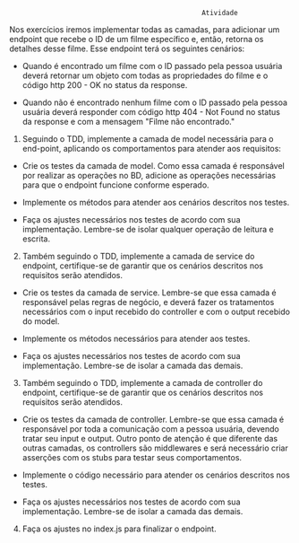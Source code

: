                                                     Atividade

Nos exercícios iremos implementar todas as camadas, para adicionar um endpoint que recebe o ID de um filme específico e, então, retorna os detalhes desse filme. Esse endpoint terá os seguintes cenários:

- Quando é encontrado um filme com o ID passado pela pessoa usuária deverá retornar um objeto com todas as propriedades do filme e o código http 200 - OK no status da response.

- Quando não é encontrado nenhum filme com o ID passado pela pessoa usuária deverá responder com código http 404 - Not Found no status da response e com a mensagem "Filme não encontrado."

1. Seguindo o TDD, implemente a camada de model necessária para o end-point, aplicando os comportamentos para atender aos requisitos:

- Crie os testes da camada de model. Como essa camada é responsável por realizar as operações no BD, adicione as operações necessárias para que o endpoint funcione conforme esperado.

- Implemente os métodos para atender aos cenários descritos nos testes.

- Faça os ajustes necessários nos testes de acordo com sua implementação. Lembre-se de isolar qualquer operação de leitura e escrita.

2. Também seguindo o TDD, implemente a camada de service do endpoint, certifique-se de garantir que os cenários descritos nos requisitos serão atendidos.

- Crie os testes da camada de service. Lembre-se que essa camada é responsável pelas regras de negócio, e deverá fazer os tratamentos necessários com o input recebido do controller e com o output recebido do model.

- Implemente os métodos necessários para atender aos testes.

- Faça os ajustes necessários nos testes de acordo com sua implementação. Lembre-se de isolar a camada das demais.

3. Também seguindo o TDD, implemente a camada de controller do endpoint, certifique-se de garantir que os cenários descritos nos requisitos serão atendidos.

- Crie os testes da camada de controller. Lembre-se que essa camada é responsável por toda a comunicação com a pessoa usuária, devendo tratar seu input e output. Outro ponto de atenção é que diferente das outras camadas, os controllers são middlewares e será necessário criar asserções com os stubs para testar seus comportamentos.

- Implemente o código necessário para atender os cenários descritos nos testes.

- Faça os ajustes necessários nos testes de acordo com sua implementação. Lembre-se de isolar a camada das demais.

4. Faça os ajustes no index.js para finalizar o endpoint.